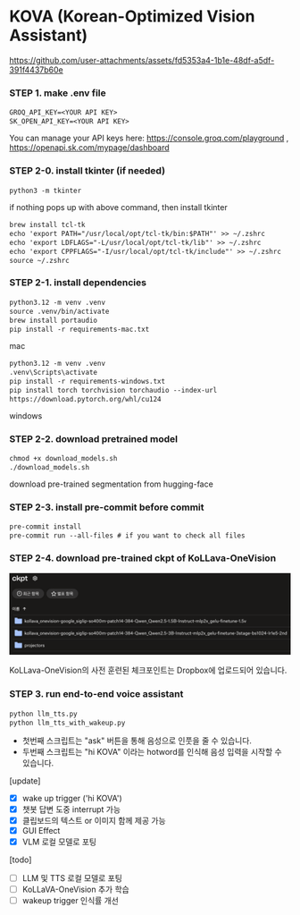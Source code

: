 # KOVA (Korean-Optimized Vision Assistant)


https://github.com/user-attachments/assets/fd5353a4-1b1e-48df-a5df-391f4437b60e



### STEP 1. make .env file
```
GROQ_API_KEY=<YOUR API KEY>
SK_OPEN_API_KEY=<YOUR API KEY>
```
You can manage your API keys here: https://console.groq.com/playground , https://openapi.sk.com/mypage/dashboard

### STEP 2-0. install tkinter (if needed)
```shell
python3 -m tkinter
```
if nothing pops up with above command, then install tkinter
```shell
brew install tcl-tk
echo 'export PATH="/usr/local/opt/tcl-tk/bin:$PATH"' >> ~/.zshrc
echo 'export LDFLAGS="-L/usr/local/opt/tcl-tk/lib"' >> ~/.zshrc
echo 'export CPPFLAGS="-I/usr/local/opt/tcl-tk/include"' >> ~/.zshrc
source ~/.zshrc
```

### STEP 2-1. install dependencies
```
python3.12 -m venv .venv
source .venv/bin/activate
brew install portaudio
pip install -r requirements-mac.txt
```
mac
```
python3.12 -m venv .venv
.venv\Scripts\activate
pip install -r requirements-windows.txt
pip install torch torchvision torchaudio --index-url https://download.pytorch.org/whl/cu124
```
windows

### STEP 2-2. download pretrained model
```shell
chmod +x download_models.sh
./download_models.sh
```
download pre-trained segmentation from hugging-face


### STEP 2-3. install pre-commit before commit
```shell
pre-commit install
pre-commit run --all-files # if you want to check all files
```


### STEP 2-4. download pre-trained ckpt of KoLLava-OneVision
![Dropbox](assets/dropbox.png)

KoLLava-OneVision의 사전 훈련된 체크포인트는 Dropbox에 업로드되어 있습니다.


### STEP 3. run end-to-end voice assistant
```shell
python llm_tts.py
python llm_tts_with_wakeup.py
```

- 첫번째 스크립트는 "ask" 버튼을 통해 음성으로 인풋을 줄 수 있습니다.
- 두번째 스크립트는 "hi KOVA" 이라는 hotword를 인식해 음성 입력을 시작할 수 있습니다.

[update]

- [x] wake up trigger ('hi KOVA')
- [x] 챗봇 답변 도중 interrupt 가능
- [x] 클립보드의 텍스트 or 이미지 함께 제공 가능
- [x] GUI Effect
- [x] VLM 로컬 모델로 포팅

[todo]

- [ ] LLM 및 TTS 로컬 모델로 포팅
- [ ] KoLLaVA-OneVision 추가 학습
- [ ] wakeup trigger 인식률 개선
